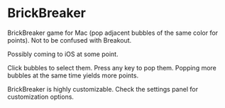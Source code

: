 # BrickBreaker
BrickBreaker game for Mac (pop adjacent bubbles of the same color for points). Not to be confused with Breakout.

Possibly coming to iOS at some point.

Click bubbles to select them. Press any key to pop them. Popping more bubbles at the same time yields more points.

BrickBreaker is highly customizable. Check the settings panel for customization options.
